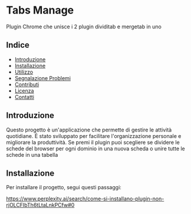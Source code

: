 # Tabs Manage
 
Plugin Chrome che unisce i 2 plugin dividitab e mergetab in uno 

## Indice

- [Introduzione](#introduzione)
- [Installazione](#installazione)
- [Utilizzo](#utilizzo)
- [Segnalazione Problemi](#)   
- [Contributi](#contributi)
- [Licenza](#licenza)
- [Contatti](#contatti)

## Introduzione

Questo progetto è un'applicazione che permette di gestire le attività quotidiane. È stato sviluppato per facilitare l'organizzazione personale e migliorare la produttività.
Se premi il plugin puoi scegliere se dividere le schede del browser per ogni dominio in una nuova scheda
o unire tutte le schede in una tabella

## Installazione

Per installare il progetto, segui questi passaggi:

https://www.perplexity.ai/search/come-si-installano-plugin-non-rjOLCFIbTh6tLtaLnkPCfw#0


